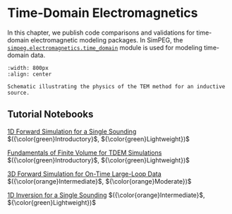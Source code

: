 Time-Domain Electromagnetics
============================

In this chapter, we publish code comparisons and validations for time-domain electromagnetic modeling packages.
In SimPEG, the
[`simpeg.electromagnetics.time_domain`](xref:simpeg#simpeg.electromagnetics.time_domain)
module is used for modeling time-domain data.

```{figure} ../assets/website_images/tem_physics.png
:width: 800px
:align: center

Schematic illustrating the physics of the TEM method for an inductive source.
```

## Tutorial Notebooks

[1D Forward Simulation for a Single Sounding](08-tdem/fwd_tdem_1d) $({\color{green}Introductory}$, ${\color{green}Lightweight})$
<br />

[Fundamentals of Finite Volume for TDEM Simulations](08-tdem/fwd_tdem_fundamentals) $({\color{green}Introductory}$, ${\color{green}Lightweight})$
<br />

[3D Forward Simulation for On-Time Large-Loop Data](08-tdem/fwd_utem_3d) $({\color{orange}Intermediate}$, ${\color{orange}Moderate})$
<br />

[1D Inversion for a Single Sounding](08-tdem/inv_tdem_1d) $({\color{orange}Intermediate}$, ${\color{green}Lightweight})$
<br />
